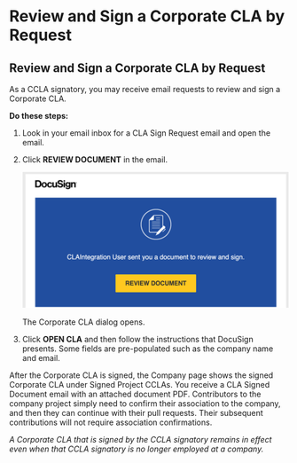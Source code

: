 # Review and Sign a Corporate CLA by Request

## Review and Sign a Corporate CLA by Request

As a CCLA signatory, you may receive email requests to review and sign a Corporate CLA.

**Do these steps:**

1. Look in your email inbox for a CLA Sign Request email and open the email.
2. Click **REVIEW DOCUMENT** in the email.

   ​![DocuSign](../../.gitbook/assets/cla-docusign-email-review-document.png)​

   The Corporate CLA dialog opens.

3. Click **OPEN CLA** and then follow the instructions that DocuSign presents. Some fields are pre-populated such as the company name and email.

After the Corporate CLA is signed, the Company page shows the signed Corporate CLA under Signed Project CCLAs. You receive a CLA Signed Document email with an attached document PDF. Contributors to the company project simply need to confirm their association to the company, and then they can continue with their pull requests. Their subsequent contributions will not require association confirmations.

_A Corporate CLA that is signed by the CCLA signatory remains in effect even when that CCLA signatory is no longer employed at a company._

